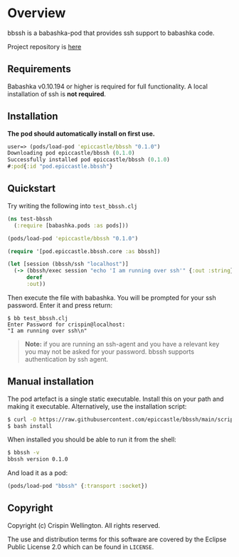 # Overview

bbssh is a babashka-pod that provides ssh support to babashka code.

Project repository is [here](https://github.com/epiccastle/bbssh)

## Requirements

Babashka v0.10.194 or higher is required for full functionality.
A local installation of ssh is **not required**.

## Installation

**The pod should automatically install on first use.**

```clojure
user=> (pods/load-pod 'epiccastle/bbssh "0.1.0")
Downloading pod epiccastle/bbssh (0.1.0)
Successfully installed pod epiccastle/bbssh (0.1.0)
#:pod{:id "pod.epiccastle.bbssh"}
```

## Quickstart

Try writing the following into `test_bbssh.clj`

```clojure
(ns test-bbssh
  (:require [babashka.pods :as pods]))

(pods/load-pod 'epiccastle/bbssh "0.1.0")

(require '[pod.epiccastle.bbssh.core :as bbssh])

(let [session (bbssh/ssh "localhost")]
  (-> (bbssh/exec session "echo 'I am running over ssh'" {:out :string})
      deref
      :out))
```

Then execute the file with babashka. You will be prompted for your ssh password. Enter it and press return:

```bash-shell
$ bb test_bbssh.clj
Enter Password for crispin@localhost:
"I am running over ssh\n"
```

> **Note:** if you are running an ssh-agent and you have a relevant key you may not be asked for your password. bbssh supports authentication by ssh agent.

## Manual installation

The pod artefact is a single static executable. Install this on your
path and making it executable. Alternatively, use the installation script:

```bash
$ curl -O https://raw.githubusercontent.com/epiccastle/bbssh/main/scripts/install
$ bash install
```

When installed you should be able to run it from the shell:

```bash
$ bbssh -v
bbssh version 0.1.0
```

And load it as a pod:

```clojure
(pods/load-pod "bbssh" {:transport :socket})
```

## Copyright

Copyright (c) Crispin Wellington. All rights reserved.

The use and distribution terms for this software are covered by the
Eclipse Public License 2.0 which can be found in `LICENSE`.
